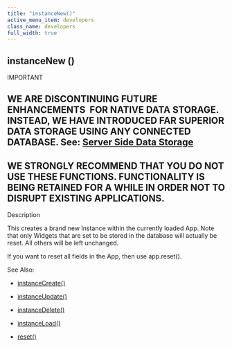 ```yaml
---
title: "instanceNew()"
active_menu_item: developers
class_name: developers
full_width: true
---
```



## instanceNew ()

IMPORTANT

## WE ARE DISCONTINUING FUTURE ENHANCEMENTS  FOR NATIVE DATA STORAGE. INSTEAD, WE HAVE INTRODUCED FAR SUPERIOR DATA STORAGE USING ANY CONNECTED DATABASE. See: [Server Side Data Storage](../../../data-storage/server-side-data-storage/index)

## WE STRONGLY RECOMMEND THAT YOU DO NOT USE THESE FUNCTIONS. FUNCTIONALITY IS BEING RETAINED FOR A WHILE IN ORDER NOT TO DISRUPT EXISTING APPLICATIONS.

Description

This creates a brand new Instance within the currently loaded App. Note that only Widgets that are set to be stored in the database will actually be reset. All others will be left unchanged.

If you want to reset all fields in the App, then use app.reset().

See Also:

 - [instanceCreate()](instancecreate)

 - [instanceUpdate()](instancesave)

 - [instanceDelete()](instancedelete)

 - [instanceLoad()](instanceload)

 - [reset()](../app-functions/refreset)

